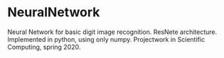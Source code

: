 # NeuralNetwork
Neural Network for basic digit image recognition.
ResNete architecture. Implemented in python, using only numpy. 
Projectwork in Scientific Computing, spring 2020.
